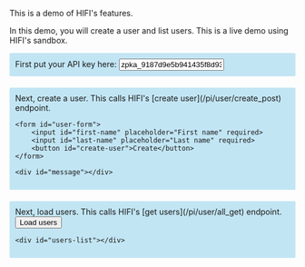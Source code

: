 This is a demo of HIFI's features.

In this demo, you will create a user and list users. This is a live demo using HIFI's sandbox.

<style>
    .step {
        background-color: rgba(135, 206, 235, 0.5);
        padding: 10px;
        border-radius: 2px;
        margin-bottom: 20px;
    }
</style>

<script>
    console.log('kelly')
    window.onload = function() {
        const usersButton = document.getElementById("users")
        const userForm = document.getElementById("user-form")

        usersButton.onclick = async function() {
            const apiInput = document.getElementById("api-key").value;
            const usersRequest = await fetch('https://cors-anywhere.herokuapp.com/https://sandbox.hifibridge.com/user/all', {
                headers: {
                    "authorization": `Bearer ${apiInput}`
                }
            });
            const users = (await usersRequest.json())['users'];
            let usersHTML = "<ul>";
            console.log(users);
            users.forEach((user) => {
                usersHTML += `<li>Name: ${user['name']}, ID: ${user['userId']}</li>`
            })
            usersHTML += "</ul>";
            document.getElementById('users-list').innerHTML = usersHTML;
        }
        
        userForm.onsubmit = async function(event) {
            event.preventDefault();
            const apiInput = document.getElementById("api-key").value;
            document.getElementById('message').innerText = "Loading";
            const request = await fetch('https://cors-anywhere.herokuapp.com/https://sandbox.hifibridge.com/user/create', {
                method: "POST",
                headers: {
                    "accept": "application/json",
                    "content-type": "application/json",
                    "authorization": `Bearer ${apiInput}`
                },
                body: JSON.stringify({
                    "userType": "individual",
                    "legalFirstName": document.getElementById('first-name').value,
                    "legalLastName": document.getElementById('last-name').value,
                    "complianceEmail": "[[email protected]](/cdn-cgi/l/email-protection)",
                    "compliancePhone": "+17025055658",
                    "dateOfBirth": "1964-05-13",
                    "taxIdentificationNumber": "431931235",
                    "addressLine1": "2921 S Cooper St",
                    "city": "Arlington",
                    "stateProvinceRegion": "TX",
                    "postalCode": "76015",
                    "country": "USA",
                    "signedAgreementId": "b5a913fd-7cfc-4609-ae27-3a0a46298037",
                    "ipAddress": "31.222.254.178",
                    "govIdCountry": "USA"
                })
            });

            if (request.status === 200) {
                document.getElementById('message').innerText = "Successfully created a user";
            } else {
                document.getElementById('message').innerText = "Got an error creating a user";
            }
        }
    }

    function test(event) {
        event.preventDefault();
        // console.log(document.getElementById('name').value)
    }
</script>


<div class="step">
    First put your API key here: <input type="text" id="api-key" value="zpka_9187d9e5b941435f8d934ad788f93254_3d7efa93">
</div>
<div class="step">
    Next, create a user. This calls HIFI's [create user](/pi/user/create_post) endpoint.

    <form id="user-form">
        <input id="first-name" placeholder="First name" required>
        <input id="last-name" placeholder="Last name" required>
        <button id="create-user">Create</button>
    </form>

    <div id="message"></div>
</div>

<div class="step">
    Next, load users. This calls HIFI's [get users](/pi/user/all_get) endpoint. <button id="users">Load users</button>

    <div id="users-list"></div>
</div>
